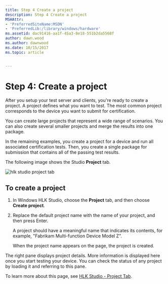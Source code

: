 ```yaml
---
title: Step 4 Create a project
description: Step 4 Create a project
MSHAttr:
- 'PreferredSiteName:MSDN'
- 'PreferredLib:/library/windows/hardware'
ms.assetid: dac91416-aa1f-45a3-8e18-551b2da5568f
author: dawn.wood
ms.author: dawnwood
ms.date: 10/15/2017
ms.topic: article


---
```


# Step 4: Create a project


After you setup your test server and clients, you're ready to create a project. A project defines what you want to test. The most common project corresponds to the device you want to submit for certification.

You can create large projects that represent a wide range of scenarios. You can also create several smaller projects and merge the results into one package.

In the remaining examples, you create a project for a device and run all associated certification tests. Then, you create a single package for submission that contains all of the passing test results.

The following image shows the Studio **Project** tab.

![hlk studio project tab](images/hlk-studio-project-tab.png)

## <span id="To_create_a_project"></span><span id="to_create_a_project"></span><span id="TO_CREATE_A_PROJECT"></span>To create a project


1.  In Windows HLK Studio, choose the **Project** tab, and then choose **Create project**.

2.  Replace the default project name with the name of your project, and then press Enter.

      A project should have a meaningful name that indicates its contents, for example, "Fabrikam Multi-function Device Model Z".

    When the project name appears on the page, the project is created.

The right pane displays project details. More information is displayed here once you start testing your device. You can check the status of any project by loading it and referring to this pane.

To learn more about this page, see [HLK Studio - Project Tab](../user/hlk-studio---project-tab.md).

 

 






